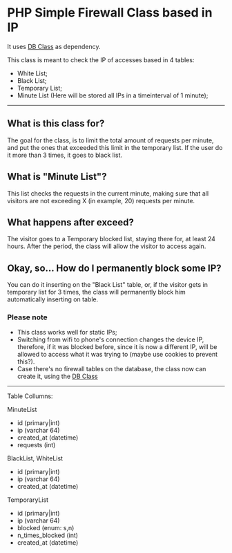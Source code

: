 # PHP Simple Firewall Class based in IP

It uses [DB Class](https://github.com/Matheus2212/php-database-class) as dependency. 

This class is meant to check the IP of accesses based in 4 tables:
* White List;
* Black List;
* Temporary List;
* Minute List (Here will be stored all IPs in a timeinterval of 1 minute);

---

## What is this class for?

The goal for the class, is to limit the total amount of requests per minute, and put the ones that exceeded this limit in the temporary list. If the user do it more than 3 times, it goes to black list. 

## What is "Minute List"?

This list checks the requests in the current minute, making sure that all visitors are not exceeding X (in example, 20) requests per minute. 

## What happens after exceed? 

The visitor goes to a Temporary blocked list, staying there for, at least 24 hours. After the period, the class will allow the visitor to access again. 

## Okay, so... How do I permanently block some IP? 

You can do it inserting on the "Black List" table, or, if the visitor gets in temporary list for 3 times, the class will permanently block him automatically inserting on table.

### Please note

* This class works well for static IPs;
* Switching from wifi to phone's connection changes the device IP, therefore, if it was blocked before, since it is now a different IP, will be allowed to access what it was trying to (maybe use cookies to prevent this?).
* Case there's no firewall tables on the database, the class now can create it, using the [DB Class](https://github.com/Matheus2212/php-database-class)

---

Table Collumns:

MinuteList
* id (primary|int)
* ip (varchar 64)
* created_at (datetime)
* requests (int)

BlackList, WhiteList
* id (primary|int)
* ip (varchar 64)
* created_at (datetime)

TemporaryList
* id (primary|int)
* ip (varchar 64)
* blocked (enum: s,n)
* n_times_blocked (int)
* created_at (datetime)
